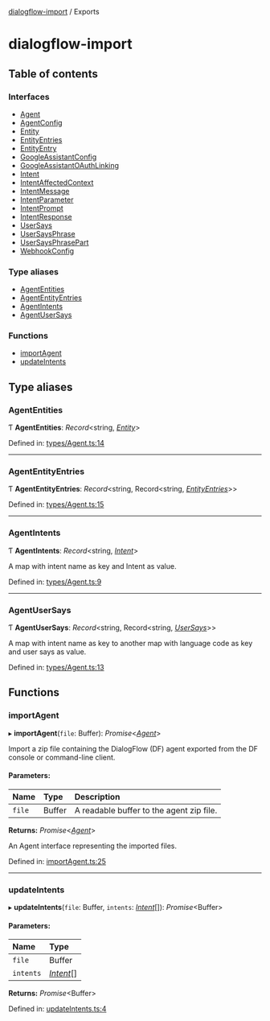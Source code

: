 [dialogflow-import](README.md) / Exports

# dialogflow-import

## Table of contents

### Interfaces

- [Agent](interfaces/agent.md)
- [AgentConfig](interfaces/agentconfig.md)
- [Entity](interfaces/entity.md)
- [EntityEntries](interfaces/entityentries.md)
- [EntityEntry](interfaces/entityentry.md)
- [GoogleAssistantConfig](interfaces/googleassistantconfig.md)
- [GoogleAssistantOAuthLinking](interfaces/googleassistantoauthlinking.md)
- [Intent](interfaces/intent.md)
- [IntentAffectedContext](interfaces/intentaffectedcontext.md)
- [IntentMessage](interfaces/intentmessage.md)
- [IntentParameter](interfaces/intentparameter.md)
- [IntentPrompt](interfaces/intentprompt.md)
- [IntentResponse](interfaces/intentresponse.md)
- [UserSays](interfaces/usersays.md)
- [UserSaysPhrase](interfaces/usersaysphrase.md)
- [UserSaysPhrasePart](interfaces/usersaysphrasepart.md)
- [WebhookConfig](interfaces/webhookconfig.md)

### Type aliases

- [AgentEntities](modules.md#agententities)
- [AgentEntityEntries](modules.md#agententityentries)
- [AgentIntents](modules.md#agentintents)
- [AgentUserSays](modules.md#agentusersays)

### Functions

- [importAgent](modules.md#importagent)
- [updateIntents](modules.md#updateintents)

## Type aliases

### AgentEntities

Ƭ **AgentEntities**: *Record*<string, [*Entity*](interfaces/entity.md)\>

Defined in: [types/Agent.ts:14](https://github.com/edupsousa/dialogflow-import/blob/67be62f/src/types/Agent.ts#L14)

___

### AgentEntityEntries

Ƭ **AgentEntityEntries**: *Record*<string, Record<string, [*EntityEntries*](interfaces/entityentries.md)\>\>

Defined in: [types/Agent.ts:15](https://github.com/edupsousa/dialogflow-import/blob/67be62f/src/types/Agent.ts#L15)

___

### AgentIntents

Ƭ **AgentIntents**: *Record*<string, [*Intent*](interfaces/intent.md)\>

A map with intent name as key and Intent as value.

Defined in: [types/Agent.ts:9](https://github.com/edupsousa/dialogflow-import/blob/67be62f/src/types/Agent.ts#L9)

___

### AgentUserSays

Ƭ **AgentUserSays**: *Record*<string, Record<string, [*UserSays*](interfaces/usersays.md)\>\>

A map with intent name as key to another map with language code as key and user says as value.

Defined in: [types/Agent.ts:13](https://github.com/edupsousa/dialogflow-import/blob/67be62f/src/types/Agent.ts#L13)

## Functions

### importAgent

▸ **importAgent**(`file`: Buffer): *Promise*<[*Agent*](interfaces/agent.md)\>

Import a zip file containing the DialogFlow (DF) agent exported from the DF console or command-line client.

#### Parameters:

Name | Type | Description |
:------ | :------ | :------ |
`file` | Buffer | A readable buffer to the agent zip file.   |

**Returns:** *Promise*<[*Agent*](interfaces/agent.md)\>

An Agent interface representing the imported files.

Defined in: [importAgent.ts:25](https://github.com/edupsousa/dialogflow-import/blob/67be62f/src/importAgent.ts#L25)

___

### updateIntents

▸ **updateIntents**(`file`: Buffer, `intents`: [*Intent*](interfaces/intent.md)[]): *Promise*<Buffer\>

#### Parameters:

Name | Type |
:------ | :------ |
`file` | Buffer |
`intents` | [*Intent*](interfaces/intent.md)[] |

**Returns:** *Promise*<Buffer\>

Defined in: [updateIntents.ts:4](https://github.com/edupsousa/dialogflow-import/blob/67be62f/src/updateIntents.ts#L4)
